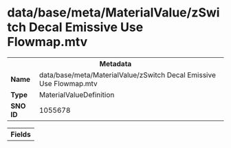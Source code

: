 <h1>data/base/meta/MaterialValue/zSwitch Decal Emissive Use Flowmap.mtv</h1><table><tr><th colspan="100%">Metadata</th></tr><tr><td><b>Name</b></td><td>data/base/meta/MaterialValue/zSwitch Decal Emissive Use Flowmap.mtv</td></tr><tr><td><b>Type</b></td><td>MaterialValueDefinition</td></tr><tr><td><b>SNO ID</b></td><td>1055678</td></tr></table>

<table><tr><th colspan="100%">Fields</th></tr></table>

